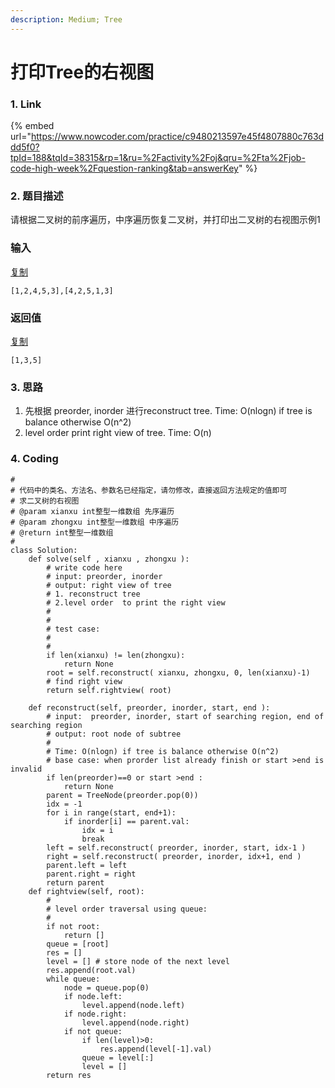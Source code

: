 ```yaml
---
description: Medium; Tree
---
```


# 打印Tree的右视图

### 1. Link

{% embed url="https://www.nowcoder.com/practice/c9480213597e45f4807880c763ddd5f0?tpId=188&tqId=38315&rp=1&ru=%2Factivity%2Foj&qru=%2Fta%2Fjob-code-high-week%2Fquestion-ranking&tab=answerKey" %}



### 2. 题目描述

请根据二叉树的前序遍历，中序遍历恢复二叉树，并打印出二叉树的右视图示例1

### 输入

[复制](javascript:void\(0\);)

```
[1,2,4,5,3],[4,2,5,1,3]
```

### 返回值

[复制](javascript:void\(0\);)

```
[1,3,5]
```



### 3. 思路

1. &#x20;先根据 preorder, inorder 进行reconstruct tree. Time: O(nlogn)  if tree is balance otherwise O(n^2)
2. level order print right view of tree.  Time: O(n)

### 4. Coding

```
#
# 代码中的类名、方法名、参数名已经指定，请勿修改，直接返回方法规定的值即可
# 求二叉树的右视图
# @param xianxu int整型一维数组 先序遍历
# @param zhongxu int整型一维数组 中序遍历
# @return int整型一维数组
#
class Solution:
    def solve(self , xianxu , zhongxu ):
        # write code here
        # input: preorder, inorder
        # output: right view of tree
        # 1. reconstruct tree
        # 2.level order  to print the right view
        #
        #
        # test case: 
        #
        #
        if len(xianxu) != len(zhongxu):
            return None
        root = self.reconstruct( xianxu, zhongxu, 0, len(xianxu)-1)
        # find right view
        return self.rightview( root)
        
    def reconstruct(self, preorder, inorder, start, end ):
        # input:  preorder, inorder, start of searching region, end of searching region
        # output: root node of subtree
        #
        # Time: O(nlogn) if tree is balance otherwise O(n^2)
        # base case: when prorder list already finish or start >end is invalid
        if len(preorder)==0 or start >end :
            return None
        parent = TreeNode(preorder.pop(0))
        idx = -1
        for i in range(start, end+1):
            if inorder[i] == parent.val:
                idx = i
                break
        left = self.reconstruct( preorder, inorder, start, idx-1 )
        right = self.reconstruct( preorder, inorder, idx+1, end )
        parent.left = left
        parent.right = right
        return parent
    def rightview(self, root):
        #
        # level order traversal using queue:
        # 
        if not root:
            return []
        queue = [root]
        res = []
        level = [] # store node of the next level
        res.append(root.val)
        while queue:
            node = queue.pop(0)
            if node.left:
                level.append(node.left)
            if node.right:
                level.append(node.right)
            if not queue:
                if len(level)>0:
                    res.append(level[-1].val)
                queue = level[:]
                level = []
        return res

        
        
        
        
        
        
        
        
        
```







